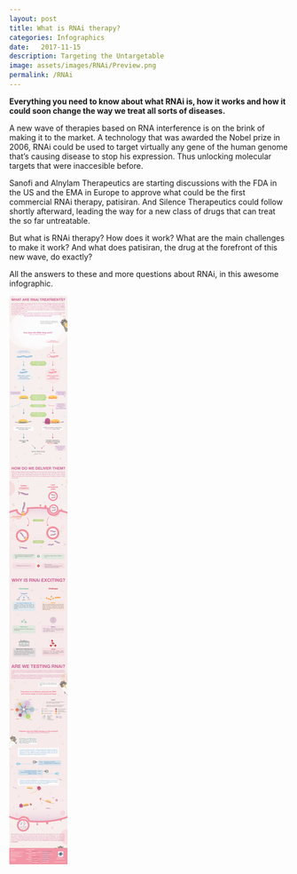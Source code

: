 ```yaml
---
layout: post
title: What is RNAi therapy?
categories: Infographics
date:   2017-11-15
description: Targeting the Untargetable
image: assets/images/RNAi/Preview.png
permalink: /RNAi
---
```


**Everything you need to know about what RNAi is, how it works and how it could soon change the way we treat all sorts of diseases.**

A new wave of therapies based on RNA interference is on the brink of making it to the market. A technology that was awarded the Nobel prize in 2006, RNAi could be used to target virtually any gene of the human genome that’s causing disease to stop his expression. Thus unlocking molecular targets that were inaccesible before.

Sanofi and Alnylam Therapeutics are starting discussions with the FDA in the US and the EMA in Europe to approve what could be the first commercial RNAi therapy, patisiran. And Silence Therapeutics could follow shortly afterward, leading the way for a new class of drugs that can treat the so far untreatable.

But what is RNAi therapy? How does it work? What are the main challenges to make it work? And what does patisiran, the drug at the forefront of this new wave, do exactly?

All the answers to these and more questions about RNAi, in this awesome infographic.

![My helpful RNAi infographic](assets/images/RNAi/171113_RNAi.png)